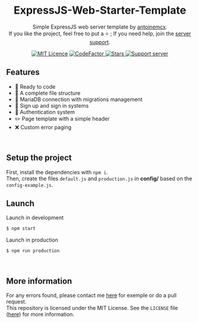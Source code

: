 <h1 align="center">ExpressJS-Web-Starter-Template</h1>
<p align="center">
   Simple ExpressJS web server template by <a href="https://github.com/antoinemcx">antoinemcx</a>.<br />
   If you like the project, feel free to put a ⭐ ; If you need help, join the <a href="https://discord.gg/G6WQsMQShZ">server support</a>.
</p>

<p align="center">
   <a title="MIT Licence" href="LICENCE"><img src="https://img.shields.io/badge/license-MIT-blue" alt="MIT Licence"></a>
   <a title="CodeFactor" href="https://www.codefactor.io/repository/github/antoinemcx/expressjs-web-starter-template">
      <img src="https://www.codefactor.io/repository/github/antoinemcx/expressjs-web-starter-template/badge" alt="CodeFactor">
   </a>
   <a title="Stars" href="[LICENCE](https://github.com/antoinemcx/ExpressJS-Web-Starter-Template)">
      <img src="https://img.shields.io/github/stars/antoinemcx/ExpressJS-Web-Starter-Template" alt="Stars">
   </a>
   <a title="Support server" href="https://discord.gg/G6WQsMQShZ">
      <img src="https://img.shields.io/discord/738122381062832180.svg?label=&logo=discord&logoColor=ffffff&color=7389D8&labelColor=6A7EC2" alt="Support server">
   </a>

   <br>
</p>

## Features
* 🚀 Ready to code
* 📁 A complete file structure
* 📡 MariaDB connection with migrations management
* 👥 Sign up and sign in systems
* 🔐 Authentication system
* ✏️ Page template with a simple header
* ❌ Custom error paging
<br>

## Setup the project
First, install the dependencies with `npm i`.  
Then, create the files `default.js` and `production.js` in **config/** based on the `config-example.js`.

## Launch

Launch in development
```sh
$ npm start
```
Launch in production
```sh
$ npm run production
```

<br>

## More information

For any errors found, please contact me [here](https://discord.gg/G6WQsMQShZ) for exemple or do a pull request.  
This repository is licensed under the MIT License. See the `LICENSE` file ([here](https://github.com/antoinemcx/ExpressJS-Web-Template/blob/master/LICENSE)) for more information.
